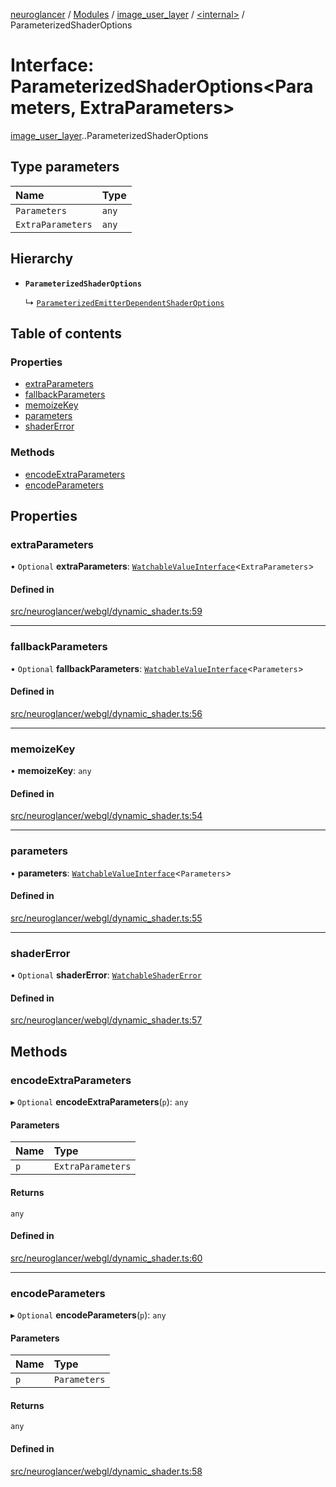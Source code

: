 [neuroglancer](../README.md) / [Modules](../modules.md) / [image\_user\_layer](../modules/image_user_layer.md) / [<internal\>](../modules/image_user_layer._internal_.md) / ParameterizedShaderOptions

# Interface: ParameterizedShaderOptions<Parameters, ExtraParameters\>

[image_user_layer](../modules/image_user_layer.md).[<internal>](../modules/image_user_layer._internal_.md).ParameterizedShaderOptions

## Type parameters

| Name | Type |
| :------ | :------ |
| `Parameters` | `any` |
| `ExtraParameters` | `any` |

## Hierarchy

- **`ParameterizedShaderOptions`**

  ↳ [`ParameterizedEmitterDependentShaderOptions`](image_user_layer._internal_.ParameterizedEmitterDependentShaderOptions.md)

## Table of contents

### Properties

- [extraParameters](image_user_layer._internal_.ParameterizedShaderOptions.md#extraparameters)
- [fallbackParameters](image_user_layer._internal_.ParameterizedShaderOptions.md#fallbackparameters)
- [memoizeKey](image_user_layer._internal_.ParameterizedShaderOptions.md#memoizekey)
- [parameters](image_user_layer._internal_.ParameterizedShaderOptions.md#parameters)
- [shaderError](image_user_layer._internal_.ParameterizedShaderOptions.md#shadererror)

### Methods

- [encodeExtraParameters](image_user_layer._internal_.ParameterizedShaderOptions.md#encodeextraparameters)
- [encodeParameters](image_user_layer._internal_.ParameterizedShaderOptions.md#encodeparameters)

## Properties

### extraParameters

• `Optional` **extraParameters**: [`WatchableValueInterface`](trackable_value.WatchableValueInterface.md)<`ExtraParameters`\>

#### Defined in

[src/neuroglancer/webgl/dynamic_shader.ts:59](https://github.com/ActiveBrainAtlas2/neuroglancer/blob/540617bc/src/neuroglancer/webgl/dynamic_shader.ts#L59)

___

### fallbackParameters

• `Optional` **fallbackParameters**: [`WatchableValueInterface`](trackable_value.WatchableValueInterface.md)<`Parameters`\>

#### Defined in

[src/neuroglancer/webgl/dynamic_shader.ts:56](https://github.com/ActiveBrainAtlas2/neuroglancer/blob/540617bc/src/neuroglancer/webgl/dynamic_shader.ts#L56)

___

### memoizeKey

• **memoizeKey**: `any`

#### Defined in

[src/neuroglancer/webgl/dynamic_shader.ts:54](https://github.com/ActiveBrainAtlas2/neuroglancer/blob/540617bc/src/neuroglancer/webgl/dynamic_shader.ts#L54)

___

### parameters

• **parameters**: [`WatchableValueInterface`](trackable_value.WatchableValueInterface.md)<`Parameters`\>

#### Defined in

[src/neuroglancer/webgl/dynamic_shader.ts:55](https://github.com/ActiveBrainAtlas2/neuroglancer/blob/540617bc/src/neuroglancer/webgl/dynamic_shader.ts#L55)

___

### shaderError

• `Optional` **shaderError**: [`WatchableShaderError`](../modules/image_user_layer._internal_.md#watchableshadererror)

#### Defined in

[src/neuroglancer/webgl/dynamic_shader.ts:57](https://github.com/ActiveBrainAtlas2/neuroglancer/blob/540617bc/src/neuroglancer/webgl/dynamic_shader.ts#L57)

## Methods

### encodeExtraParameters

▸ `Optional` **encodeExtraParameters**(`p`): `any`

#### Parameters

| Name | Type |
| :------ | :------ |
| `p` | `ExtraParameters` |

#### Returns

`any`

#### Defined in

[src/neuroglancer/webgl/dynamic_shader.ts:60](https://github.com/ActiveBrainAtlas2/neuroglancer/blob/540617bc/src/neuroglancer/webgl/dynamic_shader.ts#L60)

___

### encodeParameters

▸ `Optional` **encodeParameters**(`p`): `any`

#### Parameters

| Name | Type |
| :------ | :------ |
| `p` | `Parameters` |

#### Returns

`any`

#### Defined in

[src/neuroglancer/webgl/dynamic_shader.ts:58](https://github.com/ActiveBrainAtlas2/neuroglancer/blob/540617bc/src/neuroglancer/webgl/dynamic_shader.ts#L58)
